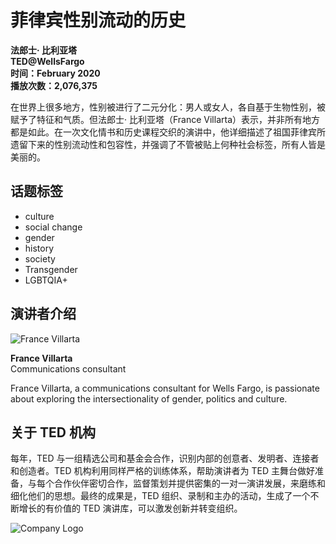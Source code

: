 # 菲律宾性别流动的历史

**法郎士· 比利亚塔**  
**TED@WellsFargo**  
**时间：February 2020**  
**播放次数：2,076,375**

在世界上很多地方，性别被进行了二元分化：男人或女人，各自基于生物性别，被赋予了特征和气质。但法郎士· 比利亚塔（France Villarta）表示，并非所有地方都是如此。在一次文化情书和历史课程交织的演讲中，他详细描述了祖国菲律宾所遗留下来的性别流动性和包容性，并强调了不管被贴上何种社会标签，所有人皆是美丽的。

## 话题标签
- culture
- social change
- gender
- history
- society
- Transgender
- LGBTQIA+

## 演讲者介绍

![France Villarta](https://pi.tedcdn.com/r/pe.tedcdn.com/images/ted/a157165df6ac3c8f81a76ddcaf0eba2a32b476a4_254x191.jpg?u%5Br%5D=2&u%5Bs%5D=0.5&u%5Ba%5D=0.8&u%5Bt%5D=0.03&quality=80&w=3840)

**France Villarta**  
Communications consultant  

France Villarta, a communications consultant for Wells Fargo, is passionate about exploring the intersectionality of gender, politics and culture.

## 关于 TED 机构

每年，TED 与一组精选公司和基金会合作，识别内部的创意者、发明者、连接者和创造者。TED 机构利用同样严格的训练体系，帮助演讲者为 TED 主舞台做好准备，与每个合作伙伴密切合作，监督策划并提供密集的一对一演讲发展，来磨练和细化他们的思想。最终的成果是，TED 组织、录制和主办的活动，生成了一个不断增长的有价值的 TED 演讲库，可以激发创新并转变组织。

![Company Logo](https://cdn.cookielaw.org/logos/static/opt_in_out_icon.png)